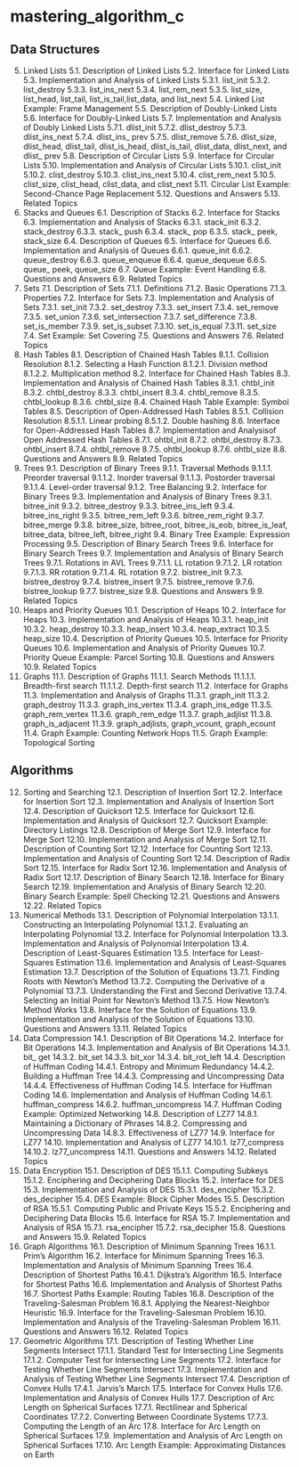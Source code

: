 # mastering_algorithm_c

## Data Structures
5. Linked Lists
5.1. Description of Linked Lists
5.2. Interface for Linked Lists
5.3. Implementation and Analysis of Linked Lists
5.3.1. list_init
5.3.2. list_destroy
5.3.3. list_ins_next
5.3.4. list_rem_next
5.3.5. list_size, list_head, list_tail, list_is_tail,list_data, and list_next
5.4. Linked List Example: Frame Management
5.5. Description of Doubly-Linked Lists
5.6. Interface for Doubly-Linked Lists
5.7. Implementation and Analysis of Doubly Linked Lists
5.7.1. dlist_init
5.7.2. dlist_destroy
5.7.3. dlist_ins_next
5.7.4. dlist_ins_ prev
5.7.5. dlist_remove
5.7.6. dlist_size, dlist_head, dlist_tail, dlist_is_head, dlist_is_tail, dlist_data, dlist_next, and dlist_ prev
5.8. Description of Circular Lists
5.9. Interface for Circular Lists
5.10. Implementation and Analysis of Circular Lists
5.10.1. clist_init
5.10.2. clist_destroy
5.10.3. clist_ins_next
5.10.4. clist_rem_next
5.10.5. clist_size, clist_head, clist_data, and clist_next
5.11. Circular List Example: Second-Chance Page Replacement
5.12. Questions and Answers
5.13. Related Topics
6. Stacks and Queues
6.1. Description of Stacks
6.2. Interface for Stacks
6.3. Implementation and Analysis of Stacks
6.3.1. stack_init
6.3.2. stack_destroy
6.3.3. stack_ push
6.3.4. stack_ pop
6.3.5. stack_ peek, stack_size
6.4. Description of Queues
6.5. Interface for Queues
6.6. Implementation and Analysis of Queues
6.6.1. queue_init
6.6.2. queue_destroy
6.6.3. queue_enqueue
6.6.4. queue_dequeue
6.6.5. queue_ peek, queue_size
6.7. Queue Example: Event Handling
6.8. Questions and Answers
6.9. Related Topics
7. Sets
7.1. Description of Sets
7.1.1. Definitions
7.1.2. Basic Operations
7.1.3. Properties
7.2. Interface for Sets
7.3. Implementation and Analysis of Sets
7.3.1. set_init
7.3.2. set_destroy
7.3.3. set_insert
7.3.4. set_remove
7.3.5. set_union
7.3.6. set_intersection
7.3.7. set_difference
7.3.8. set_is_member
7.3.9. set_is_subset
7.3.10. set_is_equal
7.3.11. set_size
7.4. Set Example: Set Covering
7.5. Questions and Answers
7.6. Related Topics
8. Hash Tables
8.1. Description of Chained Hash Tables
8.1.1. Collision Resolution
8.1.2. Selecting a Hash Function
8.1.2.1. Division method
8.1.2.2. Multiplication method
8.2. Interface for Chained Hash Tables
8.3. Implementation and Analysis of Chained Hash Tables
8.3.1. chtbl_init
8.3.2. chtbl_destroy
8.3.3. chtbl_insert
8.3.4. chtbl_remove
8.3.5. chtbl_lookup
8.3.6. chtbl_size
8.4. Chained Hash Table Example: Symbol Tables
8.5. Description of Open-Addressed Hash Tables
8.5.1. Collision Resolution
8.5.1.1. Linear probing
8.5.1.2. Double hashing
8.6. Interface for Open-Addressed Hash Tables
8.7. Implementation and Analysisof Open Addressed Hash Tables
8.7.1. ohtbl_init
8.7.2. ohtbl_destroy
8.7.3. ohtbl_insert
8.7.4. ohtbl_remove
8.7.5. ohtbl_lookup
8.7.6. ohtbl_size
8.8. Questions and Answers
8.9. Related Topics
9. Trees
9.1. Description of Binary Trees
9.1.1. Traversal Methods
9.1.1.1. Preorder traversal
9.1.1.2. Inorder traversal
9.1.1.3. Postorder traversal
9.1.1.4. Level-order traversal
9.1.2. Tree Balancing
9.2. Interface for Binary Trees
9.3. Implementation and Analysis of Binary Trees
9.3.1. bitree_init
9.3.2. bitree_destroy
9.3.3. bitree_ins_left
9.3.4. bitree_ins_right
9.3.5. bitree_rem_left
9.3.6. bitree_rem_right
9.3.7. bitree_merge
9.3.8. bitree_size, bitree_root, bitree_is_eob, bitree_is_leaf, bitree_data, bitree_left, bitree_right
9.4. Binary Tree Example: Expression Processing
9.5. Description of Binary Search Trees
9.6. Interface for Binary Search Trees
9.7. Implementation and Analysis of Binary Search Trees
9.7.1. Rotations in AVL Trees
9.7.1.1. LL rotation
9.7.1.2. LR rotation
9.7.1.3. RR rotation
9.7.1.4. RL rotation
9.7.2. bistree_init
9.7.3. bistree_destroy
9.7.4. bistree_insert
9.7.5. bistree_remove
9.7.6. bistree_lookup
9.7.7. bistree_size
9.8. Questions and Answers
9.9. Related Topics
10. Heaps and Priority Queues
10.1. Description of Heaps
10.2. Interface for Heaps
10.3. Implementation and Analysis of Heaps
10.3.1. heap_init
10.3.2. heap_destroy
10.3.3. heap_insert
10.3.4. heap_extract
10.3.5. heap_size
10.4. Description of Priority Queues
10.5. Interface for Priority Queues
10.6. Implementation and Analysis of Priority Queues
10.7. Priority Queue Example: Parcel Sorting
10.8. Questions and Answers
10.9. Related Topics
11. Graphs
11.1. Description of Graphs
11.1.1. Search Methods
11.1.1.1. Breadth-first search
11.1.1.2. Depth-first search
11.2. Interface for Graphs
11.3. Implementation and Analysis of Graphs
11.3.1. graph_init
11.3.2. graph_destroy
11.3.3. graph_ins_vertex
11.3.4. graph_ins_edge
11.3.5. graph_rem_vertex
11.3.6. graph_rem_edge
11.3.7. graph_adjlist
11.3.8. graph_is_adjacent
11.3.9. graph_adjlists, graph_vcount, graph_ecount
11.4. Graph Example: Counting Network Hops
11.5. Graph Example: Topological Sorting

## Algorithms
12. Sorting and Searching
12.1. Description of Insertion Sort
12.2. Interface for Insertion Sort
12.3. Implementation and Analysis of Insertion Sort
12.4. Description of Quicksort
12.5. Interface for Quicksort
12.6. Implementation and Analysis of Quicksort
12.7. Quicksort Example: Directory Listings
12.8. Description of Merge Sort
12.9. Interface for Merge Sort
12.10. Implementation and Analysis of Merge Sort
12.11. Description of Counting Sort
12.12. Interface for Counting Sort
12.13. Implementation and Analysis of Counting Sort
12.14. Description of Radix Sort
12.15. Interface for Radix Sort
12.16. Implementation and Analysis of Radix Sort
12.17. Description of Binary Search
12.18. Interface for Binary Search
12.19. Implementation and Analysis of Binary Search
12.20. Binary Search Example: Spell Checking
12.21. Questions and Answers
12.22. Related Topics
13. Numerical Methods
13.1. Description of Polynomial Interpolation
13.1.1. Constructing an Interpolating Polynomial
13.1.2. Evaluating an Interpolating Polynomial
13.2. Interface for Polynomial Interpolation
13.3. Implementation and Analysis of Polynomial Interpolation
13.4. Description of Least-Squares Estimation
13.5. Interface for Least-Squares Estimation
13.6. Implementation and Analysis of Least-Squares Estimation
13.7. Description of the Solution of Equations
13.7.1. Finding Roots with Newton’s Method
13.7.2. Computing the Derivative of a Polynomial
13.7.3. Understanding the First and Second Derivative
13.7.4. Selecting an Initial Point for Newton’s Method
13.7.5. How Newton’s Method Works
13.8. Interface for the Solution of Equations
13.9. Implementation and Analysis of the Solution of Equations
13.10. Questions and Answers
13.11. Related Topics
14. Data Compression
14.1. Description of Bit Operations
14.2. Interface for Bit Operations
14.3. Implementation and Analysis of Bit Operations
14.3.1. bit_ get
14.3.2. bit_set
14.3.3. bit_xor
14.3.4. bit_rot_left
14.4. Description of Huffman Coding
14.4.1. Entropy and Minimum Redundancy
14.4.2. Building a Huffman Tree
14.4.3. Compressing and Uncompressing Data
14.4.4. Effectiveness of Huffman Coding
14.5. Interface for Huffman Coding
14.6. Implementation and Analysis of Huffman Coding
14.6.1. huffman_compress
14.6.2. huffman_uncompress
14.7. Huffman Coding Example: Optimized Networking
14.8. Description of LZ77
14.8.1. Maintaining a Dictionary of Phrases
14.8.2. Compressing and Uncompressing Data
14.8.3. Effectiveness of LZ77
14.9. Interface for LZ77
14.10. Implementation and Analysis of LZ77
14.10.1. lz77_compress
14.10.2. lz77_uncompress
14.11. Questions and Answers
14.12. Related Topics
15. Data Encryption
15.1. Description of DES
15.1.1. Computing Subkeys
15.1.2. Enciphering and Deciphering Data Blocks
15.2. Interface for DES
15.3. Implementation and Analysis of DES
15.3.1. des_encipher
15.3.2. des_decipher
15.4. DES Example: Block Cipher Modes
15.5. Description of RSA
15.5.1. Computing Public and Private Keys
15.5.2. Enciphering and Deciphering Data Blocks
15.6. Interface for RSA
15.7. Implementation and Analysis of RSA
15.7.1. rsa_encipher
15.7.2. rsa_decipher
15.8. Questions and Answers
15.9. Related Topics
16. Graph Algorithms
16.1. Description of Minimum Spanning Trees
16.1.1. Prim’s Algorithm
16.2. Interface for Minimum Spanning Trees
16.3. Implementation and Analysis of Minimum Spanning Trees
16.4. Description of Shortest Paths
16.4.1. Dijkstra’s Algorithm
16.5. Interface for Shortest Paths
16.6. Implementation and Analysis of Shortest Paths
16.7. Shortest Paths Example: Routing Tables
16.8. Description of the Traveling-Salesman Problem
16.8.1. Applying the Nearest-Neighbor Heuristic
16.9. Interface for the Traveling-Salesman Problem
16.10. Implementation and Analysis of the Traveling-Salesman Problem
16.11. Questions and Answers
16.12. Related Topics
17. Geometric Algorithms
17.1. Description of Testing Whether Line Segments Intersect
17.1.1. Standard Test for Intersecting Line Segments
17.1.2. Computer Test for Intersecting Line Segments
17.2. Interface for Testing Whether Line Segments Intersect
17.3. Implementation and Analysis of Testing Whether Line Segments Intersect
17.4. Description of Convex Hulls
17.4.1. Jarvis’s March
17.5. Interface for Convex Hulls
17.6. Implementation and Analysis of Convex Hulls
17.7. Description of Arc Length on Spherical Surfaces
17.7.1. Rectilinear and Spherical Coordinates
17.7.2. Converting Between Coordinate Systems
17.7.3. Computing the Length of an Arc
17.8. Interface for Arc Length on Spherical Surfaces
17.9. Implementation and Analysis of Arc Length on Spherical Surfaces
17.10. Arc Length Example: Approximating Distances on Earth
